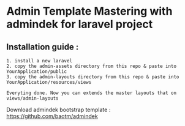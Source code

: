 # Admin Template Mastering with admindek for laravel project

## Installation guide : 
    1. install a new laravel 
    2. copy the admin-assets directory from this repo & paste into YourApplication/public
    3. copy the admin-layouts directory from this repo & paste into YourApplication/resources/views

    Everyting done. Now you can extends the master layouts that on views/admin-layouts


Download admindek bootstrap template : https://github.com/baotm/admindek